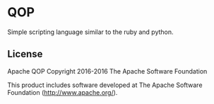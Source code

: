 # QOP
Simple scripting language similar to the ruby and python.

## License
Apache QOP
Copyright 2016-2016 The Apache Software Foundation

This product includes software developed at
The Apache Software Foundation (http://www.apache.org/).
